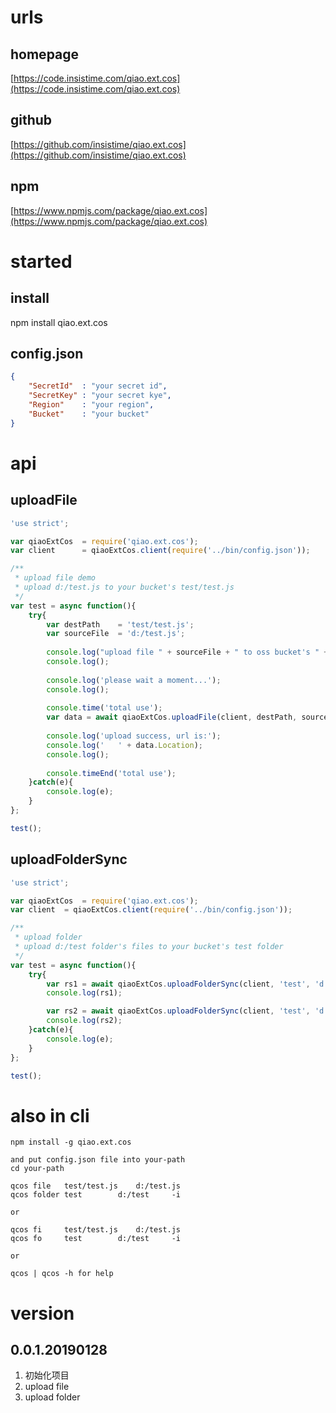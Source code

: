 # urls
## homepage
[https://code.insistime.com/qiao.ext.cos](https://code.insistime.com/qiao.ext.cos)

## github
[https://github.com/insistime/qiao.ext.cos](https://github.com/insistime/qiao.ext.cos)

## npm
[https://www.npmjs.com/package/qiao.ext.cos](https://www.npmjs.com/package/qiao.ext.cos)

# started
## install
npm install qiao.ext.cos

## config.json
```json
{
	"SecretId"	: "your secret id",
	"SecretKey"	: "your secret kye",
	"Region"	: "your region",
	"Bucket"	: "your bucket"
}
```

# api
## uploadFile
```javascript
'use strict';

var qiaoExtCos 	= require('qiao.ext.cos');
var client		= qiaoExtCos.client(require('../bin/config.json'));

/**
 * upload file demo
 * upload d:/test.js to your bucket's test/test.js
 */
var test = async function(){
	try{
		var destPath	= 'test/test.js';
		var sourceFile 	= 'd:/test.js';
		
		console.log("upload file " + sourceFile + " to oss bucket's " + destPath);
		console.log();
		
		console.log('please wait a moment...');
		console.log();
		
		console.time('total use');
		var data = await qiaoExtCos.uploadFile(client, destPath, sourceFile);
		
		console.log('upload success, url is:');
		console.log('	' + data.Location);
		console.log();
		
		console.timeEnd('total use');
	}catch(e){
		console.log(e);
	}
};

test();
```

## uploadFolderSync
```javascript
'use strict';

var qiaoExtCos	= require('qiao.ext.cos');
var client	= qiaoExtCos.client(require('../bin/config.json'));

/**
 * upload folder
 * upload d:/test folder's files to your bucket's test folder
 */
var test = async function(){
	try{
		var rs1 = await qiaoExtCos.uploadFolderSync(client, 'test', 'd:/test');
		console.log(rs1);

		var rs2 = await qiaoExtCos.uploadFolderSync(client, 'test', 'd:/test');
		console.log(rs2);
	}catch(e){
		console.log(e);
	}
};

test();
```

# also in cli
```shell
npm install -g qiao.ext.cos

and put config.json file into your-path
cd your-path

qcos file 	test/test.js	d:/test.js	
qcos folder	test		d:/test		-i

or

qcos fi 	test/test.js	d:/test.js	
qcos fo		test		d:/test		-i

or

qcos | qcos -h for help
```

# version
## 0.0.1.20190128
1. 初始化项目
2. upload file
3. upload folder